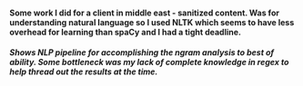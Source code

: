 #### Some work I did for a client in middle east - sanitized content. Was for understanding natural language so I used NLTK which seems to have less overhead for learning than spaCy and I had a tight deadline.
##### Shows NLP pipeline for accomplishing the ngram analysis to best of ability. Some bottleneck was my lack of complete knowledge in regex to help thread out the results at the time.
